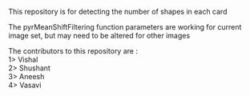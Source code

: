 This repository is for detecting the number of shapes in each card<br>

The pyrMeanShiftFiltering function parameters are working for current image set, but may need to be altered for other images

The contributors to this repository are :<br>
1> Vishal<br>
2> Shushant<br>
3> Aneesh<br>
4> Vasavi<br>